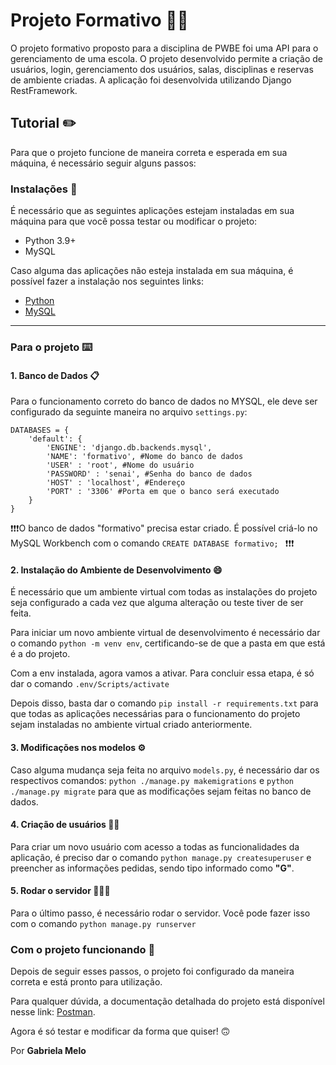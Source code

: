 # Projeto Formativo 👩‍💻

O projeto formativo proposto para a disciplina de PWBE foi uma API para o gerenciamento de uma escola. O projeto desenvolvido permite a criação de usuários, login, gerenciamento dos usuários, salas, disciplinas e reservas de ambiente criadas. A aplicação foi desenvolvida utilizando Django RestFramework.

## Tutorial ✏️
Para que o projeto funcione de maneira correta e esperada em sua máquina, é necessário seguir alguns passos: 

### Instalações 🔧
É necessário que as seguintes aplicações estejam instaladas em sua máquina para que você possa testar ou modificar o projeto:
 - Python 3.9+
 - MySQL
 
Caso alguma das aplicações não esteja instalada em sua máquina, é possível fazer a instalação nos seguintes links:
- [Python](https://www.python.org/downloads/)
- [MySQL](https://www.mysql.com/downloads/)

***

### Para o projeto ⌨️
#### 1. Banco de Dados 📋
Para o funcionamento correto do banco de dados no MYSQL, ele deve ser configurado da seguinte maneira no arquivo `settings.py`:
````
DATABASES = {
    'default': {
        'ENGINE': 'django.db.backends.mysql',
        'NAME': 'formativo', #Nome do banco de dados
        'USER' : 'root', #Nome do usuário 
        'PASSWORD' : 'senai', #Senha do banco de dados
        'HOST' : 'localhost', #Endereço
        'PORT' : '3306' #Porta em que o banco será executado
    }
}
````
❗❗❗O banco de dados "formativo" precisa estar criado. É possível criá-lo no MySQL Workbench com o comando `CREATE DATABASE formativo; ` ❗❗❗
#### 2. Instalação do Ambiente de Desenvolvimento 😄
É necessário que um ambiente virtual com todas as instalações do projeto seja configurado a cada vez que alguma alteração ou teste tiver de ser feita.

Para iniciar um novo ambiente virtual de desenvolvimento é necessário dar o comando `python -m venv env`, certificando-se de que a pasta em que está é a do projeto. 

Com a env instalada, agora vamos a ativar. Para concluir essa etapa, é só dar o comando `.env/Scripts/activate`

Depois disso, basta dar o comando `pip install -r requirements.txt` para que todas as aplicações necessárias para o funcionamento do projeto sejam instaladas no ambiente virtual criado anteriormente.

#### 3. Modificações nos modelos ⚙️
Caso alguma mudança seja feita no arquivo `models.py`, é necessário dar os respectivos comandos: `python ./manage.py makemigrations` e `python ./manage.py migrate` para que as modificações sejam feitas no banco de dados.

#### 4. Criação de usuários 👩‍🦰
Para criar um novo usuário com acesso a todas as funcionalidades da aplicação, é preciso dar o comando `python manage.py createsuperuser` e preencher as informações pedidas, sendo tipo informado como **"G"**.

#### 5. Rodar o servidor 🏃‍♂️‍➡️
Para o último passo, é necessário rodar o servidor. Você pode fazer isso com o comando `python manage.py runserver`
### Com o projeto funcionando 🌟
Depois de seguir esses passos, o projeto foi configurado da maneira correta e está pronto para utilização.

Para qualquer dúvida, a documentação detalhada do projeto está disponível nesse link: [Postman](https://documenter.getpostman.com/view/41755085/2sB2qZDMwA#b4c430e2-882c-4fae-9c27-d24cecc24d5b).

Agora é só testar e modificar da forma que quiser! 🙃

Por **Gabriela Melo** 



